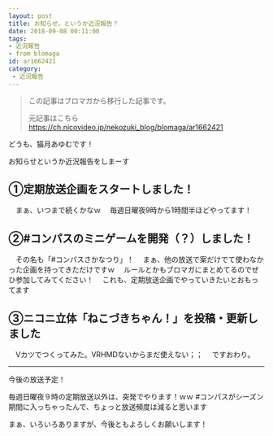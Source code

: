 ```yaml
---
layout: post
title: お知らせ。というか近況報告？
date: 2018-09-08 00:11:00
tags: 
- 近況報告
- from blomaga
id: ar1662421
category:
 - 近況報告
---
```

> この記事はブロマガから移行した記事です。
>
> 元記事はこちら
> https://ch.nicovideo.jp/nekozuki_blog/blomaga/ar1662421

どうも、猫月あゆむです！

お知らせというか近況報告をしまーす

<!-- more -->

## ①定期放送企画をスタートしました！
　まぁ、いつまで続くかなｗ
　毎週日曜夜9時から1時間半ほどやってます！

## ②#コンパスのミニゲームを開発（？）しました！
　その名も「#コンパスさかなつり」！
　まぁ、他の放送で案だけでて使わなかった企画を持ってきただけですｗ
　ルールとかもブロマガにまとめてるのでぜひ参加してみてください！
　これも、定期放送企画でやっていきたいとおもってます

## ③ニコニ立体「ねこづきちゃん！」を投稿・更新しました
　Vカツでつくってみた。VRHMDないからまだ使えない；；
　ですおわり。

---

今後の放送予定！

毎週日曜夜９時の定期放送以外は、突発でやります！ｗｗ
#コンパスがシーズン期間に入っちゃったんで、ちょっと放送頻度は減ると思います

まぁ、いろいろありますが、今後ともよろしくお願いします！